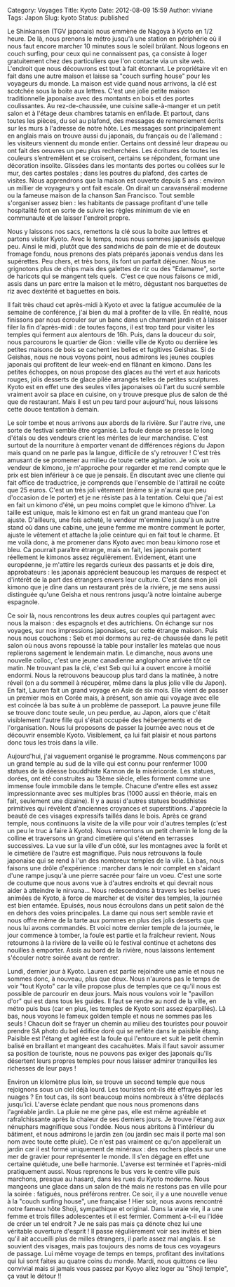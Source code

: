 Category: Voyages
Title: Kyoto
Date: 2012-08-09 15:59
Author: viviane
Tags: Japon
Slug: kyoto
Status: published

Le Shinkansen (TGV japonais) nous emmène de Nagoya à Kyoto en 1/2 heure. De là, nous prenons le métro jusqu'à une station en périphérie où il nous faut encore marcher 10 minutes sous le soleil brûlant. Nous logeons en couch surfing, pour ceux qui ne connaissent pas, ça consiste à loger gratuitement chez des particuliers que l'on contacte via un site web. L'endroit que nous découvrons est tout à fait étonnant. Le propriétaire vit en fait dans une autre maison et laisse sa "couch surfing house" pour les voyageurs du monde. La maison est vide quand nous arrivons, la clé est scotchée sous la boite aux lettres. C'est une jolie petite maison traditionnelle japonaise avec des montants en bois et des portes coulissantes. Au rez-de-chaussée, une cuisine salle-à-manger et un petit salon et à l'étage deux chambres tatamis en enfilade. Et partout, dans toutes les pièces, du sol au plafond, des messages de remerciement écrits sur les murs à l'adresse de notre hôte. Les messages sont principalement en anglais mais on trouve aussi du japonais, du français ou de l'allemand : les visiteurs viennent du monde entier. Certains ont dessiné leur drapeau ou ont fait des oeuvres un peu plus recherchées. Les écritures de toutes les couleurs s’entremêlent et se croisent, certains se répondent, formant une décoration insolite. Glissées dans les montants des portes ou collées sur le mur, des cartes postales ; dans les poutres du plafond, des cartes de visites. Nous apprendrons que la maison est ouverte depuis 5 ans : environ un millier de voyageurs y ont fait escale. On dirait un caravansérail moderne ou la fameuse maison de la chanson San Francisco. Tout semble s'organiser assez bien : les habitants de passage profitant d'une telle hospitalité font en sorte de suivre les règles minimum de vie en communauté et de laisser l'endroit propre.

Nous y laissons nos sacs, remettons la clé sous la boite aux lettres et partons visiter Kyoto. Avec le temps, nous nous sommes japanisés quelque peu. Ainsi le midi, plutôt que des sandwichs de pain de mie et de douteux fromage fondu, nous prenons des plats préparés japonais vendus dans les supérettes. Peu chers, et très bons, ils font un parfait déjeuner. Nous ne grignotons plus de chips mais des galettes de riz ou des "Edamame", sorte de haricots qui se mangent tels quels.  C'est ce que nous faisons ce midi, assis dans un parc entre la maison et le métro, dégustant nos barquettes de riz avec dextérité et baguettes en bois.

Il fait très chaud cet après-midi à Kyoto et avec la fatigue accumulée de la semaine de conférence, j'ai bien du mal à profiter de la ville. En réalité, nous finissons par nous écrouler sur un banc dans un charmant jardin et à laisser filer la fin d'après-midi : de toutes façons, il est trop tard pour visiter les temples qui ferment aux alentours de 16h. Puis, dans la douceur du soir, nous parcourons le quartier de Gion : vieille ville de Kyoto ou derrière les petites maisons de bois se cachent les belles et fugitives Geishas. Si de Geishas, nous ne nous voyons point, nous admirons les jeunes couples japonais qui profitent de leur week-end en flânant en kimono. Dans les petites échoppes, on nous propose des glaces au thé vert et aux haricots rouges, jolis desserts de glace pilée arrangés telles de petites sculptures. Kyoto est en effet une des seules villes japonaises où l'art du sucré semble vraiment avoir sa place en cuisine, on y trouve presque plus de salon de thé que de restaurant. Mais il est un peu tard pour aujourd'hui, nous laissons cette douce tentation à demain.

Le soir tombe et nous arrivons aux abords de la rivière. Sur l'autre rive, une sorte de festival semble être organisé. La foule dense se presse le long d'étals ou des vendeurs crient les mérites de leur marchandise. C'est surtout de la nourriture à emporter venant de différences régions du Japon mais quand on ne parle pas la langue, difficile de s'y retrouver ! C'est très amusant de se promener au milieu de toute cette agitation. Je vois un vendeur de kimono, je m'approche pour regarder et me rend compte que le prix est bien inférieur à ce que je pensais. En discutant avec une cliente qui fait office de traductrice, je comprends que l'ensemble de l'attirail ne coûte que 25 euros. C'est un très joli vêtement (même si je n'aurai que peu d'occasion de le porter) et je ne résiste pas à la tentation. Celui que j'ai est en fait un kimono d'été, un peu moins complet que le kimono d'hiver. La taille est unique, mais le kimono est en fait un grand manteau que l'on ajuste. D'ailleurs, une fois acheté, le vendeur m'emmène jusqu'à un autre stand où dans une cabine, une jeune femme me montre comment le porter, ajuste le vêtement et attache la jolie ceinture qui en fait tout le charme. Et me voilà donc, à me promener dans Kyoto avec mon beau kimono rose et bleu. Ca pourrait paraître étrange, mais en fait, les japonais portent réellement le kimonos assez régulièrement. Evidement, étant une européenne, je m'attire les regards curieux des passants et je dois dire, approbateurs : les japonais apprécient beaucoup les marques de respect et d'intérêt de la part des étrangers envers leur culture. C'est dans mon joli kimono que je dîne dans un restaurant près de la rivière, je me sens aussi distinguée qu'une Geisha et nous rentrons jusqu'à notre lointaine auberge espagnole.

Ce soir là, nous rencontrons les deux autres couples qui partagent avec nous la maison : des espagnols et des autrichiens. On échange sur nos voyages, sur nos impressions japonaises, sur cette étrange maison. Puis nous nous couchons : Seb et moi dormons au rez-de chaussée dans le petit salon où nous avons repoussé la table pour installer les matelas que nous replierons sagement le lendemain matin. Le dimanche, nous avons une nouvelle colloc, c'est une jeune canadienne anglophone arrivée tôt ce matin. Ne trouvant pas la clé, c'est Seb qui lui a ouvert encore à moitié endormi. Nous la retrouvons beaucoup plus tard dans la matinée, à notre réveil (on a du sommeil à récupérer, même dans la plus jolie ville du Japon). En fait, Lauren fait un grand voyage en Asie de six mois. Elle vient de passer un premier mois en Corée mais, à présent, son amie qui voyage avec elle est coincée là bas suite à un problème de passeport. La pauvre jeune fille se trouve donc toute seule, un peu perdue, au Japon, alors que c'était visiblement l'autre fille qui s'était occupée des hébergements et de l'organisation. Nous lui proposons de passer la journée avec nous et de découvrir ensemble Kyoto. Visiblement, ça lui fait plaisir et nous partons donc tous les trois dans la ville.

Aujourd'hui, j'ai vaguement organisé le programme. Nous commençons par un grand temple au sud de la ville qui est connu pour renfermer 1000 statues de la déesse bouddhiste Kannon de la miséricorde. Les statues, dorées, ont été construites au 13ème siècle, elles forment comme une immense foule immobile dans le temple. Chacune d'entre elles est assez impressionnante avec ses multiples bras (1000 aussi en théorie, mais en fait, seulement une dizaine). Il y a aussi d'autres statues bouddhistes primitives qui révèlent d'anciennes croyances et superstitions. J'apprécie la beauté de ces visages expressifs taillés dans le bois. Après ce grand temple, nous continuons la visite de la ville pour voir d'autres temples (c'est un peu le truc à faire à Kyoto). Nous remontons un petit chemin le long de la colline et traversons un grand cimetière qui s'étend en terrasses successives. La vue sur la ville d'un côté, sur les montagnes avec la forêt et le cimetière de l'autre est magnifique. Puis nous retrouvons la foule japonaise qui se rend à l'un des nombreux temples de la ville. Là bas, nous faisons une drôle d'expérience : marcher dans le noir complet en s'aidant d'une rampe jusqu'à une pierre sacrée pour faire un voeu. C'est une sorte de coutume que nous avons vue à d'autres endroits et qui devrait nous aider à atteindre le nirvana... Nous redescendons à travers les belles rues animées de Kyoto, à force de marcher et de visiter des temples, la journée est bien entamée. Epuisés, nous nous écroulons dans un petit salon de thé en dehors des voies principales. La dame qui nous sert semble ravie et nous offre même de la tarte aux pommes en plus des jolis desserts que nous lui avons commandés. Et voici notre dernier temple de la journée, le jour commence à tomber, la foule est partie et la fraîcheur revient. Nous retournons à la rivière de la veille où le festival continue et achetons des nouilles à emporter. Assis au bord de la rivière, nous laissons lentement s'écouler notre soirée avant de rentrer.

Lundi, dernier jour à Kyoto. Lauren est partie rejoindre une amie et nous ne sommes donc, à nouveau, plus que deux. Nous n'aurons pas le temps de voir "tout Kyoto" car la ville propose plus de temples que ce qu'il nous est possible de parcourir en deux jours. Mais nous voulons voir le "pavillon d'or" qui est dans tous les guides. Il faut se rendre au nord de la ville, en métro puis bus (car en plus, les temples de Kyoto sont assez éparpillés). Là bas, nous voyons le fameux golden temple et nous ne sommes pas les seuls ! Chacun doit se frayer un chemin au milieu des touristes pour pouvoir prendre SA photo du bel édifice doré qui se reflète dans le paisible étang. Paisible est l'étang et agitée est la foule qui l'entoure et suit le petit chemin balisé en braillant et mangeant des cacahuètes. Mais il faut savoir assumer sa position de touriste, nous ne pouvons pas exiger des japonais qu'ils désertent leurs propres temples pour nous laisser admirer tranquilles les richesses de leur pays !

Environ un kilomètre plus loin, se trouve un second temple que nous rejoignons sous un ciel déjà lourd. Les touristes ont-ils été effrayés par les nuages ? En tout cas, ils sont beaucoup moins nombreux à s'être déplacés jusqu'ici. L'averse éclate pendant que nous nous promenons dans l'agréable jardin. La pluie ne me gène pas, elle est même agréable et rafraîchissante après la chaleur de ses derniers jours. Je trouve l'étang aux nénuphars magnifique sous l'ondée. Nous nous abritons à l'intérieur du bâtiment, et nous admirons le jardin zen (ou jardin sec mais il porte mal son nom avec toute cette pluie). Ce n'est pas vraiment ce qu'on appellerait un jardin car il est formé uniquement de minéraux : des rochers placés sur une mer de gravier pour représenter le monde. Il s'en dégage en effet une certaine quiétude, une belle harmonie. L'averse est terminée et l'après-midi pratiquement aussi. Nous reprenons le bus vers le centre ville puis marchons, presque au hasard, dans les rues du Kyoto moderne. Nous mangeons une glace dans un salon de thé mais ne restons pas en ville pour la soirée : fatigués, nous préférons rentrer. Ce soir, il y a une nouvelle venue à la "couch surfing house", une française ! Hier soir, nous avons rencontré notre fameux hôte Shoji, sympathique et original. Dans la vraie vie, il a une femme et trois filles adolescentes et il est fermier. Comment a-t-il eu l'idée de créer un tel endroit ? Je ne sais pas mais ça dénote chez lui une véritable ouverture d'esprit ! Il passe régulièrement voir ses invités et bien qu'il ait accueilli plus de milles étrangers, il parle assez mal anglais. Il se souvient des visages, mais pas toujours des noms de tous ces voyageurs de passage. Lui même voyage de temps en temps, profitant des invitations qui lui sont faites au quatre coins du monde. Mardi, nous quittons ce lieu convivial mais si jamais vous passez par Kyoyo allez loger au "Shoji temple", ça vaut le détour !!

&nbsp;